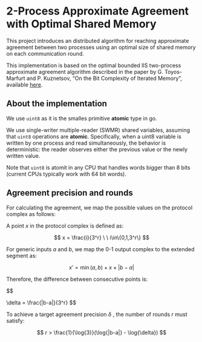 # 2-Process Approximate Agreement with Optimal Shared Memory


This project introduces an distributed algorithm for reaching approximate agreement between two processes using an optimal size of shared memory on each communication round.


This implementation is based on the optimal bounded IIS two-process approximate agreement algorithm described in the paper by G. Toyos-Marfurt and P. Kuznetsov, “On the Bit Complexity of Iterated Memory”, available [here](https://arxiv.org/abs/2402.12484).

## About the implementation

We use `uint8` as it is the smalles primitive **atomic** type in go.

We use single-writer multiple-reader (SWMR) shared variables, assuming that `uint8` operations are **atomic**. Specifically, when a uint8 variable is written by one process and read simultaneously, the behavior is deterministic: the reader observes either the previous value or the newly written value.

Note that `uint8` is atomit in any CPU that handles words bigger than 8 bits (current CPUs typically work with 64 bit words).

## Agreement precision and rounds

For calculating the agreement, we map the possible values on the protocol complex as follows:

A point $x$ in the protocol complex is defined as:

$$
x = \frac{i}{3^r} \ \ i\in\{0,1,3^r\}
$$

For generic inputs $a$ and $b$, we map the $0$-$1$ output complex to the extended segment as:

$$
x' = \min(a,b) + x \times |b-a|
$$

Therefore, the difference between consecutive points is:

$$

\delta = \frac{|b-a|}{3^r}
$$

To achieve a target agreement precision $\delta$ , the number of rounds  $r$  must satisfy:

$$
r > \frac{1}{\log{3}}(\log{|b-a|} - \log{\delta})
$$
